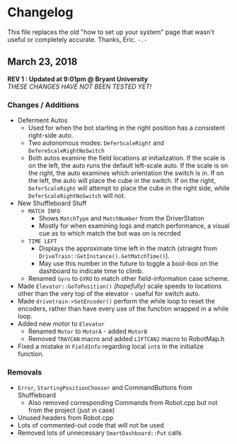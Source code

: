 # Changelog

This file replaces the old "how to set up your system" page that wasn't useful or completely accurate. Thanks, Eric. `-.-`

## March 23, 2018
**REV 1 : Updated at 9:01pm @ Bryant University**  
*THESE CHANGES HAVE NOT BEEN TESTED YET!*

### Changes / Additions
+ Deferment Autos
	+ Used for when the bot starting in the right position  has a consistent right-side auto. 
	+ Two autonomous modes: `DeferScaleRight` and `DefereScaleRightNoSwitch`
	+ Both autos examine the field locations at initialization. If the scale is on the left, the auto runs the default left-scale auto. If the scale is on the right, the auto examines which orientation the switch is in. If on the left, the auto will place the cube in the switch. If on the right, `DeferScaleRight` will attempt to place the cube in the right side, while `DeferScaleRightNoSwitch` will not.
+ New Shuffleboard Stuff
	+ `MATCH INFO`
		+ Shows `MatchType` and `MatchNumber` from the DriverStation
		+ Mostly for when examining logs and match performance, a visual cue as to which match the bot was on is recrded
	+ `TIME LEFT`
		+ Displays the approximate time left in the match (straight from `DriveTrain::GetInstance().GetMatchTime()`).
		+ May use this number in the future to toggle a bool-box on the dashboard to indicate time to climb.
	+ Renamed `Gyro` to `GYRO` to match other field-information case scheme.
+ Made `Elevator::GoToPosition()` *(hopefully)* scale speeds to locations other than the very top of the elevator - useful for switch auto.
+ Made `drivetrain->SetEncoder()` perform the while loop to reset the encoders, rather than have every use of the function wrapped in a while loop.
+ Added new motor to `Elevator`
	+ Renamed `Motor` to `MotorA` - added `MotorB`
	+ Removed `TRAYCAN` macro and added `LIFTCAN2` macro to RobotMap.h
+ Fixed a mistake in `FieldInfo` regarding local `int`s in the initialize function.

### Removals
+ `Error`, `StartingPositionChooser` and CommandButtons from Shuffleboard
	+ Also removed corresponding Commands from Robot.cpp but not from the project (just in case)
+ Unused headers from Robot.cpp
+ Lots of commented-out code that will not be used
+ Removed lots of unnecessary `SmartDashboard::Put` calls